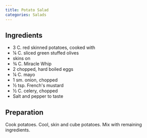 ```yaml
---
title: Potato Salad
categories: Salads
---
```


## Ingredients

- 3 C. red skinned potatoes, cooked with
- ¼ C. sliced green stuffed olives
- skins on
- ¾ C. Miracle Whip
- 2 chopped, hard boiled eggs
- ¼ C. mayo
- 1 sm. onion, chopped
- ½ tsp. French's mustard
- ½ C.  celery, chopped
- Salt and pepper to taste

## Preparation

Cook potatoes.  Cool, skin and cube potatoes.  Mix with remaining ingredients.

